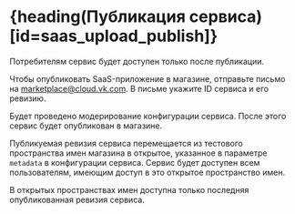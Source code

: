 # {heading(Публикация сервиса)[id=saas_upload_publish]}

Потребителям сервис будет доступен только после публикации.

Чтобы опубликовать SaaS-приложение в магазине, отправьте письмо на [marketplace@cloud.vk.com](mailto:marketplace@cloud.vk.com). В письме укажите ID сервиса и его ревизию.

Будет проведено модерирование конфигурации сервиса. После этого сервис будет опубликован в магазине.

Публикуемая ревизия сервиса перемещается из тестового пространства имен магазина в открытое, указанное в параметре `metadata` в конфигурации сервиса. Сервис будет доступен всем пользователям, имеющим доступ в это открытое пространство имен.

<warn>

В открытых пространствах имен доступна только последняя опубликованная ревизия сервиса.

</warn>
